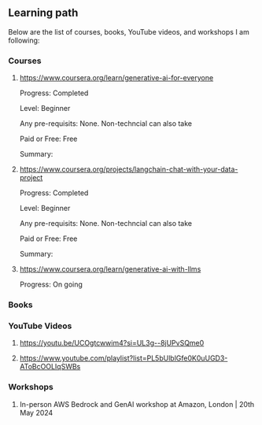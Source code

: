 ## Learning path

Below are the list of courses, books, YouTube videos, and workshops I am following:

### Courses

1. https://www.coursera.org/learn/generative-ai-for-everyone 

    Progress: Completed

    Level: Beginner

    Any pre-requisits: None. Non-techncial can also take

    Paid or Free: Free

    Summary: 


2. https://www.coursera.org/projects/langchain-chat-with-your-data-project 

    Progress: Completed

    Level: Beginner

    Any pre-requisits: None. Non-techncial can also take

    Paid or Free: Free

    Summary: 

3. https://www.coursera.org/learn/generative-ai-with-llms 

    Progress: On going
 

### Books


### YouTube Videos

1. https://youtu.be/UCOgtcwwim4?si=UL3g--8jUPvSQme0

2. https://www.youtube.com/playlist?list=PL5bUlblGfe0K0uUGD3-AToBcOOLIqSWBs


### Workshops

1. In-person AWS Bedrock and GenAI workshop at Amazon, London | 20th May 2024